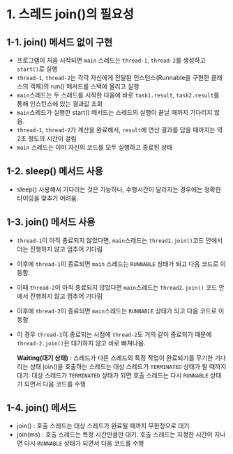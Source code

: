# 1. 스레드 join()의 필요성

## 1-1. join() 메서드 없이 구현
- 프로그램이 처음 시작되면 `main` 스레드는 `thread-1`, `thread-2`를 생성하고 `start()`로 실행
- `thread-1`, `thread-2`는 각각 자신에게 전달된 인스턴스(Runnable을 구현한 클래스의 객체)의 run() 메서드를 스택에 올리고 실행
- `main`스레드는 두 스레드를 시작한 다음에 바로 `task1.result`, `task2.result`를 통해 인스턴스에 있는 결과값 조회
- `main`스레드가 실행한 start() 메서드는 스레드의 실행이 끝날 때까지 기다리지 않음.
- `thread-1`, `thread-2`가 계산을 완료해서, `result`에 연산 결과를 담을 때까지는 약 2초 정도의 시간이 걸림
- `main` 스레드는 이미 자신의 코드를 모두 실행하고 종료된 상태

## 1-2. sleep() 메서드 사용
- sleep() 사용해서 기다리는 것은 가능하나, 수행시간이 달라지는 경우에는 정확한 타이밍을 맞추기 어려움.

## 1-3. join() 메서드 사용
- `thread-1`이 아직 종료되지 않았다면, `main`스레드는 `thread1.join()`코드 안에서 더는 진행하지 않고 멈추어 기다림
- 이후에 `thread-1`이 종료되면 `main` 스레드는 `RUNNABLE` 상태가 되고 다음 코드로 이동함.
- 이때 `thread-2`이 아직 종료되지 않았다면 `main`스레드는 `thread2.join()` 코드 안에서 진행하지 않고 멈추어 기다림
- 이후에 `thread-2`이 종료되면 `main`스레드는 `RUNNABLE` 상태가 되고 다음 코드로 이동함
- 이 경우 `thread-1`이 종료되는 시점에 `thread-2`도 거의 같이 종료되기 때문에 `thread-2.join()`은 대기하지 않고 바로 빠져나옴.

  **Waiting(대기 상태)** : 스레드가 다른 스레드의 특정 작업이 완료되기를 무기한 기다리는 상태
  join()을 호출하는 스레드는 대상 스레드가 `TERMINATED` 상태가 될 때까지 대기.
  대상 스레드가 `TERMINATED` 상태가 되면 호출 스레드는 다시 `RUNNABLE` 상태가 되면서 다음 코드를 수행

## 1-4. join() 메서드 
- join() : 호출 스레드는 대상 스레드가 완료될 때까지 무한정으로 대기
- join(ms) : 호출 스레드는 특정 시간만큼만 대기. 호출 스레드는 지정한 시간이 지나면 다시 `RUNNABLE` 상태가 되면서 다음 코드를 수행
